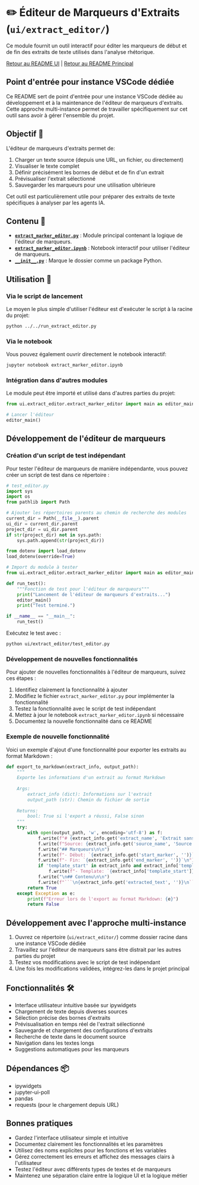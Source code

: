 # ✏️ Éditeur de Marqueurs d'Extraits (`ui/extract_editor/`)

Ce module fournit un outil interactif pour éditer les marqueurs de début et de fin des extraits de texte utilisés dans l'analyse rhétorique.

[Retour au README UI](../README.md) | [Retour au README Principal](../../README.md)

## Point d'entrée pour instance VSCode dédiée

Ce README sert de point d'entrée pour une instance VSCode dédiée au développement et à la maintenance de l'éditeur de marqueurs d'extraits. Cette approche multi-instance permet de travailler spécifiquement sur cet outil sans avoir à gérer l'ensemble du projet.

## Objectif 🎯

L'éditeur de marqueurs d'extraits permet de:
1. Charger un texte source (depuis une URL, un fichier, ou directement)
2. Visualiser le texte complet
3. Définir précisément les bornes de début et de fin d'un extrait
4. Prévisualiser l'extrait sélectionné
5. Sauvegarder les marqueurs pour une utilisation ultérieure

Cet outil est particulièrement utile pour préparer des extraits de texte spécifiques à analyser par les agents IA.

## Contenu 📁

* **[`extract_marker_editor.py`](./extract_marker_editor.py)** : Module principal contenant la logique de l'éditeur de marqueurs.
* **[`extract_marker_editor.ipynb`](./extract_marker_editor.ipynb)** : Notebook interactif pour utiliser l'éditeur de marqueurs.
* **[`__init__.py`](./__init__.py)** : Marque le dossier comme un package Python.

## Utilisation 🚀

### Via le script de lancement

Le moyen le plus simple d'utiliser l'éditeur est d'exécuter le script à la racine du projet:

```bash
python ../../run_extract_editor.py
```

### Via le notebook

Vous pouvez également ouvrir directement le notebook interactif:

```bash
jupyter notebook extract_marker_editor.ipynb
```

### Intégration dans d'autres modules

Le module peut être importé et utilisé dans d'autres parties du projet:

```python
from ui.extract_editor.extract_marker_editor import main as editor_main

# Lancer l'éditeur
editor_main()
```

## Développement de l'éditeur de marqueurs

### Création d'un script de test indépendant

Pour tester l'éditeur de marqueurs de manière indépendante, vous pouvez créer un script de test dans ce répertoire :

```python
# test_editor.py
import sys
import os
from pathlib import Path

# Ajouter les répertoires parents au chemin de recherche des modules
current_dir = Path(__file__).parent
ui_dir = current_dir.parent
project_dir = ui_dir.parent
if str(project_dir) not in sys.path:
    sys.path.append(str(project_dir))

from dotenv import load_dotenv
load_dotenv(override=True)

# Import du module à tester
from ui.extract_editor.extract_marker_editor import main as editor_main

def run_test():
    """Fonction de test pour l'éditeur de marqueurs"""
    print("Lancement de l'éditeur de marqueurs d'extraits...")
    editor_main()
    print("Test terminé.")

if __name__ == "__main__":
    run_test()
```

Exécutez le test avec :
```bash
python ui/extract_editor/test_editor.py
```

### Développement de nouvelles fonctionnalités

Pour ajouter de nouvelles fonctionnalités à l'éditeur de marqueurs, suivez ces étapes :

1. Identifiez clairement la fonctionnalité à ajouter
2. Modifiez le fichier `extract_marker_editor.py` pour implémenter la fonctionnalité
3. Testez la fonctionnalité avec le script de test indépendant
4. Mettez à jour le notebook `extract_marker_editor.ipynb` si nécessaire
5. Documentez la nouvelle fonctionnalité dans ce README

### Exemple de nouvelle fonctionnalité

Voici un exemple d'ajout d'une fonctionnalité pour exporter les extraits au format Markdown :

```python
def export_to_markdown(extract_info, output_path):
    """
    Exporte les informations d'un extrait au format Markdown
    
    Args:
        extract_info (dict): Informations sur l'extrait
        output_path (str): Chemin du fichier de sortie
    
    Returns:
        bool: True si l'export a réussi, False sinon
    """
    try:
        with open(output_path, 'w', encoding='utf-8') as f:
            f.write(f"# {extract_info.get('extract_name', 'Extrait sans nom')}\n\n")
            f.write(f"Source: {extract_info.get('source_name', 'Source inconnue')}\n\n")
            f.write("## Marqueurs\n\n")
            f.write(f"- Début: `{extract_info.get('start_marker', '')}`\n")
            f.write(f"- Fin: `{extract_info.get('end_marker', '')}`\n")
            if 'template_start' in extract_info and extract_info['template_start']:
                f.write(f"- Template: `{extract_info['template_start']}`\n")
            f.write("\n## Contenu\n\n")
            f.write(f"```\n{extract_info.get('extracted_text', '')}\n```\n")
        return True
    except Exception as e:
        print(f"Erreur lors de l'export au format Markdown: {e}")
        return False
```

## Développement avec l'approche multi-instance

1. Ouvrez ce répertoire (`ui/extract_editor/`) comme dossier racine dans une instance VSCode dédiée
2. Travaillez sur l'éditeur de marqueurs sans être distrait par les autres parties du projet
3. Testez vos modifications avec le script de test indépendant
4. Une fois les modifications validées, intégrez-les dans le projet principal

## Fonctionnalités 🛠️

- Interface utilisateur intuitive basée sur ipywidgets
- Chargement de texte depuis diverses sources
- Sélection précise des bornes d'extraits
- Prévisualisation en temps réel de l'extrait sélectionné
- Sauvegarde et chargement des configurations d'extraits
- Recherche de texte dans le document source
- Navigation dans les textes longs
- Suggestions automatiques pour les marqueurs

## Dépendances 📦

- ipywidgets
- jupyter-ui-poll
- pandas
- requests (pour le chargement depuis URL)

## Bonnes pratiques

- Gardez l'interface utilisateur simple et intuitive
- Documentez clairement les fonctionnalités et les paramètres
- Utilisez des noms explicites pour les fonctions et les variables
- Gérez correctement les erreurs et affichez des messages clairs à l'utilisateur
- Testez l'éditeur avec différents types de textes et de marqueurs
- Maintenez une séparation claire entre la logique UI et la logique métier